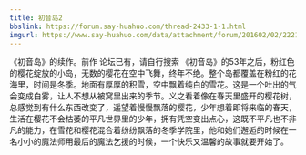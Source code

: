 ```yaml
---
title: 初音岛2
bbslink: https://forum.say-huahuo.com/thread-2433-1-1.html
imgurl: https://www.say-huahuo.com/data/attachment/forum/201602/02/222136ccd11pgcd239mc48.jpg
---
```


《初音岛》的续作。前作 论坛已有，请自行搜索
《初音岛》的53年之后，粉红色的樱花绽放的小岛，无数的樱花在空中飞舞，终年不绝。整个岛都覆盖在粉红的花海里，时间是冬季。地面有厚厚的积雪，空中飘着纯白的雪花。这是一个吐出的气会变成白雾，让人不想从被窝里出来的季节。义之看着像在春天里盛开的樱花树，总感觉到有什么东西改变了，遥望着慢慢飘落的樱花，少年想着即将来临的春天，生活在樱花不会枯萎的平凡世界里的少年，拥有凭空变出点心，这既不平凡也不非凡的能力，在雪花和樱花混合着纷纷飘落的冬季学院里，他和她们邂逅的时候在一名小小的魔法师用最后的魔法乞援的时候，一个快乐又温馨的故事就要开始了。<!--more-->
